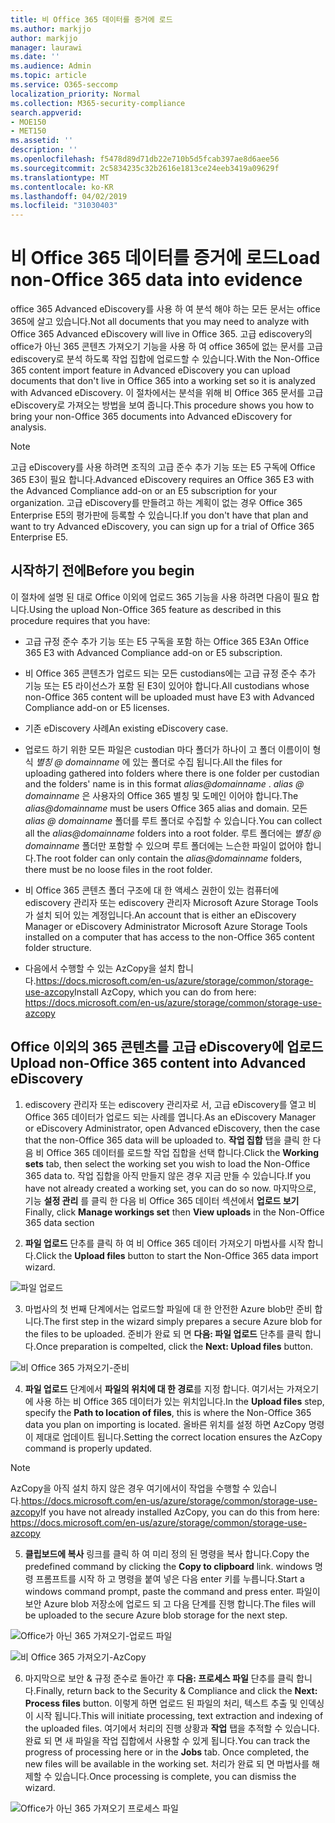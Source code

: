 ```yaml
---
title: 비 Office 365 데이터를 증거에 로드
ms.author: markjjo
author: markjjo
manager: laurawi
ms.date: ''
ms.audience: Admin
ms.topic: article
ms.service: O365-seccomp
localization_priority: Normal
ms.collection: M365-security-compliance
search.appverid:
- MOE150
- MET150
ms.assetid: ''
description: ''
ms.openlocfilehash: f5478d89d71db22e710b5d5fcab397ae8d6aee56
ms.sourcegitcommit: 2c5834235c32b2616e1813ce24eeb3419a09629f
ms.translationtype: MT
ms.contentlocale: ko-KR
ms.lasthandoff: 04/02/2019
ms.locfileid: "31030403"
---
```

# <a name="load-non-office-365-data-into-evidence"></a><span data-ttu-id="0d8ed-102">비 Office 365 데이터를 증거에 로드</span><span class="sxs-lookup"><span data-stu-id="0d8ed-102">Load non-Office 365 data into evidence</span></span>

<span data-ttu-id="0d8ed-103">office 365 Advanced eDiscovery를 사용 하 여 분석 해야 하는 모든 문서는 office 365에 살고 있습니다.</span><span class="sxs-lookup"><span data-stu-id="0d8ed-103">Not all documents that you may need to analyze with Office 365 Advanced eDiscovery will live in Office 365.</span></span> <span data-ttu-id="0d8ed-104">고급 ediscovery의 office가 아닌 365 콘텐츠 가져오기 기능을 사용 하 여 office 365에 없는 문서를 고급 ediscovery로 분석 하도록 작업 집합에 업로드할 수 있습니다.</span><span class="sxs-lookup"><span data-stu-id="0d8ed-104">With the Non-Office 365 content import feature in Advanced eDiscovery you can upload documents that don't live in Office 365 into a working set so it is analyzed with Advanced eDiscovery.</span></span> <span data-ttu-id="0d8ed-105">이 절차에서는 분석을 위해 비 Office 365 문서를 고급 eDiscovery로 가져오는 방법을 보여 줍니다.</span><span class="sxs-lookup"><span data-stu-id="0d8ed-105">This procedure shows you how to bring your non-Office 365 documents into Advanced eDiscovery for analysis.</span></span>

>[!Note]
><span data-ttu-id="0d8ed-106">고급 eDiscovery를 사용 하려면 조직의 고급 준수 추가 기능 또는 E5 구독에 Office 365 E3이 필요 합니다.</span><span class="sxs-lookup"><span data-stu-id="0d8ed-106">Advanced eDiscovery requires an Office 365 E3 with the Advanced Compliance add-on or an E5 subscription for your organization.</span></span> <span data-ttu-id="0d8ed-107">고급 eDiscovery를 만들려고 하는 계획이 없는 경우 Office 365 Enterprise E5의 평가판에 등록할 수 있습니다.</span><span class="sxs-lookup"><span data-stu-id="0d8ed-107">If you don't have that plan and want to try Advanced eDiscovery, you can sign up for a trial of Office 365 Enterprise E5.</span></span>

## <a name="before-you-begin"></a><span data-ttu-id="0d8ed-108">시작하기 전에</span><span class="sxs-lookup"><span data-stu-id="0d8ed-108">Before you begin</span></span>
<span data-ttu-id="0d8ed-109">이 절차에 설명 된 대로 Office 이외에 업로드 365 기능을 사용 하려면 다음이 필요 합니다.</span><span class="sxs-lookup"><span data-stu-id="0d8ed-109">Using the upload Non-Office 365 feature as described in this procedure requires that you have:</span></span>

- <span data-ttu-id="0d8ed-110">고급 규정 준수 추가 기능 또는 E5 구독을 포함 하는 Office 365 E3</span><span class="sxs-lookup"><span data-stu-id="0d8ed-110">An Office 365 E3 with Advanced Compliance add-on or E5 subscription.</span></span>

- <span data-ttu-id="0d8ed-111">비 Office 365 콘텐츠가 업로드 되는 모든 custodians에는 고급 규정 준수 추가 기능 또는 E5 라이선스가 포함 된 E3이 있어야 합니다.</span><span class="sxs-lookup"><span data-stu-id="0d8ed-111">All custodians whose non-Office 365 content will be uploaded must have E3 with Advanced Compliance add-on or E5 licenses.</span></span>

- <span data-ttu-id="0d8ed-112">기존 eDiscovery 사례</span><span class="sxs-lookup"><span data-stu-id="0d8ed-112">An existing eDiscovery case.</span></span>

- <span data-ttu-id="0d8ed-113">업로드 하기 위한 모든 파일은 custodian 마다 폴더가 하나이 고 폴더 이름이이 형식 *별칭 @ domainname* 에 있는 폴더로 수집 됩니다.</span><span class="sxs-lookup"><span data-stu-id="0d8ed-113">All the files for uploading gathered into folders where there is one folder per custodian and the folders' name is in this format *alias@domainname* .</span></span> <span data-ttu-id="0d8ed-114">*alias @ domainname* 은 사용자의 Office 365 별칭 및 도메인 이어야 합니다.</span><span class="sxs-lookup"><span data-stu-id="0d8ed-114">The *alias@domainname* must be users Office 365 alias and domain.</span></span> <span data-ttu-id="0d8ed-115">모든 *alias @ domainname* 폴더를 루트 폴더로 수집할 수 있습니다.</span><span class="sxs-lookup"><span data-stu-id="0d8ed-115">You can collect all the *alias@domainname* folders into a root folder.</span></span> <span data-ttu-id="0d8ed-116">루트 폴더에는 *별칭 @ domainname* 폴더만 포함할 수 있으며 루트 폴더에는 느슨한 파일이 없어야 합니다.</span><span class="sxs-lookup"><span data-stu-id="0d8ed-116">The root folder can only contain the *alias@domainname* folders, there must be no loose files in the root folder.</span></span>

- <span data-ttu-id="0d8ed-117">비 Office 365 콘텐츠 폴더 구조에 대 한 액세스 권한이 있는 컴퓨터에 ediscovery 관리자 또는 ediscovery 관리자 Microsoft Azure Storage Tools가 설치 되어 있는 계정입니다.</span><span class="sxs-lookup"><span data-stu-id="0d8ed-117">An account that is either an eDiscovery Manager or eDiscovery Administrator Microsoft Azure Storage Tools installed on a computer that has access to the non-Office 365 content folder structure.</span></span>

- <span data-ttu-id="0d8ed-118">다음에서 수행할 수 있는 AzCopy을 설치 합니다.https://docs.microsoft.com/en-us/azure/storage/common/storage-use-azcopy</span><span class="sxs-lookup"><span data-stu-id="0d8ed-118">Install AzCopy, which you can do from here: https://docs.microsoft.com/en-us/azure/storage/common/storage-use-azcopy</span></span>

## <a name="upload-non-office-365-content-into-advanced-ediscovery"></a><span data-ttu-id="0d8ed-119">Office 이외의 365 콘텐츠를 고급 eDiscovery에 업로드</span><span class="sxs-lookup"><span data-stu-id="0d8ed-119">Upload non-Office 365 content into Advanced eDiscovery</span></span>

1. <span data-ttu-id="0d8ed-120">ediscovery 관리자 또는 ediscovery 관리자로 서, 고급 eDiscovery를 열고 비 Office 365 데이터가 업로드 되는 사례를 엽니다.</span><span class="sxs-lookup"><span data-stu-id="0d8ed-120">As an eDiscovery Manager or eDiscovery Administrator, open Advanced eDiscovery, then the case that the non-Office 365 data will be uploaded to.</span></span>  <span data-ttu-id="0d8ed-121">**작업 집합** 탭을 클릭 한 다음 비 Office 365 데이터를 로드할 작업 집합을 선택 합니다.</span><span class="sxs-lookup"><span data-stu-id="0d8ed-121">Click the **Working sets** tab, then select the working set you wish to load the Non-Office 365 data to.</span></span>  <span data-ttu-id="0d8ed-122">작업 집합을 아직 만들지 않은 경우 지금 만들 수 있습니다.</span><span class="sxs-lookup"><span data-stu-id="0d8ed-122">If you have not already created a working set, you can do so now.</span></span>  <span data-ttu-id="0d8ed-123">마지막으로, 기능 **설정 관리** 를 클릭 한 다음 비 Office 365 데이터 섹션에서 **업로드 보기**</span><span class="sxs-lookup"><span data-stu-id="0d8ed-123">Finally, click **Manage workings set** then **View uploads** in the Non-Office 365 data section</span></span>

2. <span data-ttu-id="0d8ed-124">**파일 업로드** 단추를 클릭 하 여 비 Office 365 데이터 가져오기 마법사를 시작 합니다.</span><span class="sxs-lookup"><span data-stu-id="0d8ed-124">Click the **Upload files** button to start the Non-Office 365 data import wizard.</span></span>

![파일 업로드](../media/574f4059-4146-4058-9df3-ec97cf28d7c7.png)

3. <span data-ttu-id="0d8ed-126">마법사의 첫 번째 단계에서는 업로드할 파일에 대 한 안전한 Azure blob만 준비 합니다.</span><span class="sxs-lookup"><span data-stu-id="0d8ed-126">The first step in the wizard simply prepares a secure Azure blob for the files to be uploaded.</span></span>  <span data-ttu-id="0d8ed-127">준비가 완료 되 면 **다음: 파일 업로드** 단추를 클릭 합니다.</span><span class="sxs-lookup"><span data-stu-id="0d8ed-127">Once preparation is compelted, click the **Next: Upload files** button.</span></span>

![비 Office 365 가져오기-준비](../media/0670a347-a578-454a-9b3d-e70ef47aec57.png)
 
4. <span data-ttu-id="0d8ed-129">**파일 업로드** 단계에서 **파일의 위치에 대 한 경로**를 지정 합니다. 여기서는 가져오기에 사용 하는 비 Office 365 데이터가 있는 위치입니다.</span><span class="sxs-lookup"><span data-stu-id="0d8ed-129">In the **Upload files** step, specify the **Path to location of files**, this is where the Non-Office 365 data you plan on importing is located.</span></span>  <span data-ttu-id="0d8ed-130">올바른 위치를 설정 하면 AzCopy 명령이 제대로 업데이트 됩니다.</span><span class="sxs-lookup"><span data-stu-id="0d8ed-130">Setting the correct location ensures the AzCopy command is properly updated.</span></span>

> [!NOTE]
> <span data-ttu-id="0d8ed-131">AzCopy을 아직 설치 하지 않은 경우 여기에서이 작업을 수행할 수 있습니다.https://docs.microsoft.com/en-us/azure/storage/common/storage-use-azcopy</span><span class="sxs-lookup"><span data-stu-id="0d8ed-131">If you have not already installed AzCopy, you can do this from here: https://docs.microsoft.com/en-us/azure/storage/common/storage-use-azcopy</span></span>

5. <span data-ttu-id="0d8ed-132">**클립보드에 복사** 링크를 클릭 하 여 미리 정의 된 명령을 복사 합니다.</span><span class="sxs-lookup"><span data-stu-id="0d8ed-132">Copy the predefined command by clicking the **Copy to clipboard** link.</span></span> <span data-ttu-id="0d8ed-133">windows 명령 프롬프트를 시작 하 고 명령을 붙여 넣은 다음 enter 키를 누릅니다.</span><span class="sxs-lookup"><span data-stu-id="0d8ed-133">Start a windows command prompt, paste the command and press enter.</span></span>  <span data-ttu-id="0d8ed-134">파일이 보안 Azure blob 저장소에 업로드 되 고 다음 단계를 진행 합니다.</span><span class="sxs-lookup"><span data-stu-id="0d8ed-134">The files will be uploaded to the secure Azure blob storage for the next step.</span></span>

![Office가 아닌 365 가져오기-업로드 파일](../media/3ea53b5d-7f9b-4dfc-ba63-90a38c14d41a.png)

![비 Office 365 가져오기-AzCopy](../media/504e2dbe-f36f-4f36-9b08-04aea85d8250.png)

6. <span data-ttu-id="0d8ed-137">마지막으로 보안 & 규정 준수로 돌아간 후 **다음: 프로세스 파일** 단추를 클릭 합니다.</span><span class="sxs-lookup"><span data-stu-id="0d8ed-137">Finally, return back to the Security & Compliance and click the **Next: Process files** button.</span></span>  <span data-ttu-id="0d8ed-138">이렇게 하면 업로드 된 파일의 처리, 텍스트 추출 및 인덱싱이 시작 됩니다.</span><span class="sxs-lookup"><span data-stu-id="0d8ed-138">This will initiate processing, text extraction and indexing of the uploaded files.</span></span>  <span data-ttu-id="0d8ed-139">여기에서 처리의 진행 상황과 **작업** 탭을 추적할 수 있습니다.  완료 되 면 새 파일을 작업 집합에서 사용할 수 있게 됩니다.</span><span class="sxs-lookup"><span data-stu-id="0d8ed-139">You can track the progress of processing here or in the **Jobs** tab.  Once completed, the new files will be available in the working set.</span></span>  <span data-ttu-id="0d8ed-140">처리가 완료 되 면 마법사를 해제할 수 있습니다.</span><span class="sxs-lookup"><span data-stu-id="0d8ed-140">Once processing is complete, you can dismiss the wizard.</span></span>

![Office가 아닌 365 가져오기 프로세스 파일](../media/218b1545-416a-4a9f-9b25-3b70e8508f67.png)

